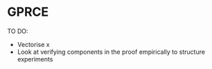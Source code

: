 # GPRCE

TO DO:

- Vectorise x
- Look at verifying components in the proof empirically to structure experiments
